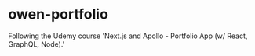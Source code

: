 # owen-portfolio

Following the Udemy course 'Next.js and Apollo - Portfolio App (w/ React, GraphQL, Node).'